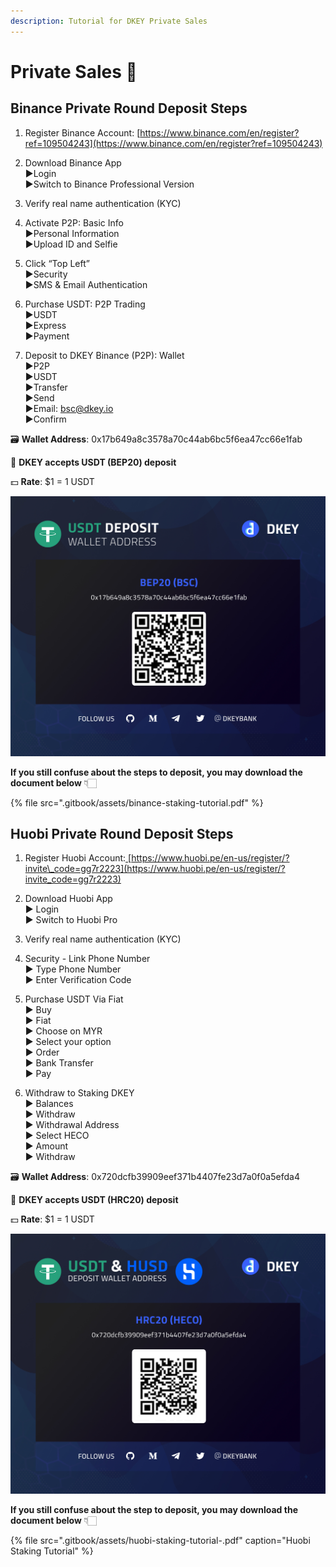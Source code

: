 ```yaml
---
description: Tutorial for DKEY Private Sales
---
```


# Private Sales 🎯

## **Binance Private Round Deposit Steps**

1. Register Binance Account: [https://www.binance.com/en/register?ref=109504243](https://www.binance.com/en/register?ref=109504243) 

2. Download Binance App   
    ▶Login   
    ▶Switch to Binance Professional Version  
  
3. Verify real name authentication \(KYC\)  
  
4. Activate P2P: Basic Info   
    ▶Personal Information   
    ▶Upload ID and Selfie  
  
5. Click “Top Left”   
    ▶Security   
    ▶SMS & Email Authentication  
  
6. Purchase USDT: P2P Trading   
    ▶USDT   
    ▶Express   
    ▶Payment  
  
7. Deposit to DKEY Binance \(P2P\): Wallet   
    ▶P2P  
    ▶USDT  
    ▶Transfer  
    ▶Send  
    ▶Email: bsc@dkey.io  
    ▶Confirm



🗃 **Wallet Address**: 0x17b649a8c3578a70c44ab6bc5f6ea47cc66e1fab

🔑 **DKEY accepts USDT \(BEP20\) deposit**

💵 **Rate**: $1 = 1 USDT

![](.gitbook/assets/usdt-deposit-poster_bep20.jpg)

**If you still confuse about the steps to deposit, you may download the document below** 👇🏻 

{% file src=".gitbook/assets/binance-staking-tutorial.pdf" %}

## Huobi Private Round Deposit Steps

1. Register Huobi Account:[ ](https://bit.ly/3gdMois)[https://www.huobi.pe/en-us/register/?invite\_code=gg7r2223](https://www.huobi.pe/en-us/register/?invite_code=gg7r2223)

2. Download Huobi App  
   ▶ Login   
   ▶ Switch to Huobi Pro

3. Verify real name authentication \(KYC\)

4. Security - Link Phone Number  
   ▶ Type Phone Number  
   ▶ Enter Verification Code

5. Purchase USDT Via Fiat  
   ▶ Buy  
   ▶ Fiat  
   ▶ Choose on MYR  
   ▶ Select your option  
   ▶ Order  
   ▶ Bank Transfer  
   ▶ Pay

6. Withdraw to Staking DKEY  
   ▶ Balances  
   ▶ Withdraw  
   ▶ Withdrawal Address  
   ▶ Select HECO  
   ▶ Amount  
   ▶ Withdraw



🗃 **Wallet Address**: 0x720dcfb39909eef371b4407fe23d7a0f0a5efda4  
  
🔑 **DKEY accepts USDT \(HRC20\) deposit**

💵 **Rate**: $1 = 1 USDT

![](.gitbook/assets/hrc20_usdt-and-husd.jpg)

**If you still confuse about the step to deposit, you may download the document below** 👇🏻 

{% file src=".gitbook/assets/huobi-staking-tutorial-.pdf" caption="Huobi Staking Tutorial" %}


